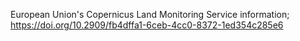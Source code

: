 European Union's Copernicus Land Monitoring Service information; https://doi.org/10.2909/fb4dffa1-6ceb-4cc0-8372-1ed354c285e6
